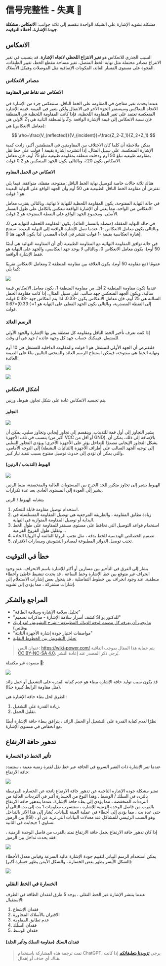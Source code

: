 # 信号完整性 - 失真 🚧

مشكلة تشويه الإشارة على الشبكة الواحدة تنقسم إلى ثلاثة جوانب: **الانعكاس، مشكلة جودة الإشارة، أخطاء التوقيت**.

## الانعكاس

السبب الجذري للانعكاس هو **تغير الانتزاع اللحظي لاتجاه الإشارة**. قد يتسبب في تغير الانتزاع مصادر محتملة مثل نهاية الخط المتصل، تغير مساحة مقطع الخط، تغيير الطبقات، الفجوة على مستوى المسار العائد، المكونات الإضافية مثل الموصلات وهيكل الأسلاك.

### مصادر الانعكاس

#### الانعكاس عند نقاط تغير المقاومة

عندما يحدث تغير مفاجئ في المقاومة على الخط الناقل، ستنعكس جزء من الإشارة في الاتجاه المعاكس وسيستمر الجزء الآخر في الانتقال ولكن بتغير في القيمة. قيمة الإشارة المنعكسة تعتمد على تغير المقاومة اللحظية، فإذا كانت المقاومة اللحظية في المنطقة الأولى هي $Z_1$ والمنطقة الثانية هي $Z_2$، فإن نسبة الانعكاس إلى قيمة الإشارة الواقعة (معامل الانعكاس) هي:

$$
\rho=\frac{V_{reflected}}{V_{incident}}=\frac{Z_2-Z_1}{Z_2+Z_1}
$$

يمكن ملاحظة أن كلما كان الاختلاف بين المقاومتين في المنطقتين أكبر، زادت كمية الإشارة المنعكسة. على سبيل المثال، إذا انتشرت إشارة بقيمة 1 فولت على خط نقل بمقاومة طبيعية تبلغ 50 أوم ودخلت منطقة بمقاومة طبيعية تبلغ 75 أوم، فإن معامل الانعكاس يكون 20٪، وبالتالي يكون الجهد المنعكس هو 0.2 فولت.

#### الانعكاس عن الحمل المقاوم

هناك ثلاثة حالات خاصة لتوصيل نهاية الخط الناقل: مفتوحة، مقفلة، متوافقة. فيما يلي نفترض أن مقاومة الخط الناقل الطبيعية هي 50 أوم وأن الجهد الواقع على النهاية البعيدة هو 1 فولت.

في حالة النهاية المفتوحة، يكون المقاومة اللحظية للنهاية لا نهائية، وبالتالي يقترب معامل الانعكاس من الواحد، مما يعني أن الإشارة الواقعة تنعكس بالكامل على طول المسار الأصلي، ومجموع الجهد الواقع على النقطة المفتوحة هو 2 فولت.

في حالة النهاية المقفلة (متصلة بالمسار العائد)، يكون المقاومة اللحظية للنهاية هي 0، وبالتالي يكون معامل الانعكاس -1. عندما تصل الإشارة الواقعة إلى النهاية البعيدة، ستنتج إشارة انعكاسية بقيمة -1 فولت تنتشر في اتجاه المصدر، لذا يكون الجهد هنا 0.

في حالة توافق المقاومة النهائية مع المقاومة الطبيعية (أي أن المقاومة النهائية هي أيضًا 50 أوم)، يكون معامل الانعكاس 0، وبالتالي لا يوجد جهد انعكاسي، والجهد على النهاية هو فقط الإشارة الواقعة.

عمومًا (مع مقاومة 50 أوم)، يكون العلاقة بين مقاومة المنطقة 2 ومعامل الانعكاس تقريبًا كما يلي:

![](https://img.wiki-power.com/d/wiki-media/img/20221210182554.png)

عندما تكون مقاومة المنطقة 2 أقل من مقاومة المنطقة 1، يكون معامل الانعكاس قيمة سالبة، ويكون الجهد المنعكس جهد سالب. على سبيل المثال، إذا كانت مقاومة الحمل السالبة هي 25 أوم، فإن معامل الانعكاس يكون -0.33، لذا يتم انعكاس جهد -0.33 فولت إلى النقطة المصدرية، وبالتالي يكون الجهد الفعلي على النهاية هو 1+(-0.33)=0.67 فولت.

### الرسم العائد

إذا كنت تعرف تأخير الخط الناقل ومقاومة كل منطقة يمر بها الإشارة والجهد الأولي للمشغل، فيمكنك حساب جهد كل وجهة عائدة / جهد في أي وقت.

فلنفترض أن الجهد الأولي للمشغل هو 1 فولت والمقاومة الداخلية للمشغل هي 10 أوم ونهاية الخط هي مفتوحة، فيمكن استنتاج الرسم العائد والمنحنى التاليين بناءً على الصيغة العائدة:

![](https://img.wiki-power.com/d/wiki-media/img/20221210182654.png)

![](https://img.wiki-power.com/d/wiki-media/img/20221210182717.png)

### أشكال الانعكاس

يتم تجسيد الانعكاس عادة على شكل تجاوز، هبوط، ورنين.

#### التجاوز

![](https://img.wiki-power.com/d/wiki-media/img/20211220091443.png)

يشير التجاوز إلى أول قمة للتذبذب، وينقسم إلى تجاوز إيجابي وتجاوز سلبي. يمكن أن يتسبب في تلف الأجهزة (أكبر من VCC أو أقل من GND). بالإضافة إلى ذلك، يمكن أن يشكل التجاوز الإيجابي مصدرًا للتداخل يؤثر على الأجهزة الأخرى؛ ويؤدي التجاوز السلبي إلى توجيه الجهد السالب على أطراف الأجهزة (الثنائيات النشطة) إلى التوجه الأمامي، والتي يمكن أن تؤدي إلى حدوث توصيل مفتوح بسبب تنفيذ تيار كبير.

#### الهبوط (التذبذب / الرنين)

![](https://img.wiki-power.com/d/wiki-media/img/20211220094236.png)

الهبوط يشير إلى تجاوز متكرر للحد الحرج بين المستويات العالية والمنخفضة، بينما الرنين يشير إلى العودة إلى المستوى العادي بعد عدة تكرارات.

يتشابه الهبوط / الرني

1. استخدام توصيل مقاومة قابلة للتحكم.
2. زيادة تطابق المقاومة ، والطريقة المرجعية هي توصيل المقاومة المتسلسلة في البداية أو توصيل المقاومة المتوازية في النهاية.
3. استخدام قواعد التوصيل التي تحافظ على مستوى مستقر للمقاومة على طول الخط ، وتقليل طول الفروع الفرعية.
4. تصميم الخصائص الهندسية للخط بدقة ، مثل تجنب الزوايا القائمة أو الزوايا الحادة.
5. تجنب توصيل الدوائر المطبوعة لمصادر التشويش ومسارات الاقتران.

## خطأ في التوقيت

يشار إلى الفرق في التأخير بين مسارين أو أكثر للإشارة باسم الانحراف. عند وجود انحراف غير متوقع بين خط الإشارة وخط الساعة ، قد يحدث تنشيط خاطئ وأخطاء منطقية. عند وجود انحراف بين خطوط التفاضلية ، قد يتحول بعض إشارات الاستعلام إلى إشارات مشتركة ، مما يؤدي إلى تشويه.

## المراجع والشكر

- "تحليل سلامة الإشارة وسلامة الطاقة"
- "كشف أسرار سلامة الإشارة - مذكرات تصميم SI للدكتور يو"
- [ما يجب أن يعرفه كل مصمم لوحة الدوائر المطبوعة - شرح التشويش (مع إريك بوغاتين)](https://www.youtube.com/watch؟v=EF7SxgcDfCo)
- "مواصفات اختبار جودة إشارة الأجهزة الثابتة"
- [تحليل التشويش بين الخطوط النقلية](https://blog.csdn.net/weixin_40877615/article/details/95329866)

> عنوان النص: <https://wiki-power.com/>
> يتم حماية هذا المقال بموجب اتفاقية [CC BY-NC-SA 4.0](https://creativecommons.org/licenses/by/4.0/deed.zh)، يُرجى ذكر المصدر عند إعادة النشر.

مسودة غير مكتملة 🚧:

![](https://img.wiki-power.com/d/wiki-media/img/20211220093258.png)

قد يكون سبب توليد حافة الإشارة ببطء هو عدم كفاية القدرة على التشغيل أو حمل زائد (مثل مقاومة الرابط كبيرة جدًا).

الطرق لحل بطء حافة الإشارة هي:

1. زيادة القدرة على التشغيل.
2. تقليل الحمل.

نظرًا لعدم كفاية القدرة على التشغيل أو الحمل الزائد ، يترافق ببطء حافة الإشارة أيضًا مع انخفاض في مستوى الإشارة.

## تدهور حافة الارتفاع

### تأثير الخط ذو الخسارة

عندما تمر الإشارة ذات التغير السريع في الحافة عبر خط نقل لفترة زمنية معينة ، ستتمدد حافة الارتفاع:

![](https://img.wiki-power.com/d/wiki-media/img/20220105174702.png)

تعتبر مشكلة جودة الإشارة الناجمة عن تدهور حافة الارتفاع ناتجة عن الخسارة المرتبطة بالتردد في السلك / الوسط ، وهذا النوع من الخسارة أكبر في الترددات العالية من الترددات المنخفضة ، مما يؤدي إلى بطء حافة الإشارة. عندما يتدهور حافة الارتفاع بالقرب من فاصل الوحدة الزمنية للإشارة ، ستتسرب معلومات 1 بت إلى بت التالي أو حتى عدة بت ، مما يؤدي إلى أخطاء في عملية العينة للبيانات. يُشار إلى هذا الآثر بالتداخل بين الرموز (ISI) ، وهو السبب الرئيسي للمشاكل عند معدلات البيانات التي تزيد عن أو تساوي 1 جيجابت في الثانية.

إذا كان تدهور حافة الارتفاع يجعل حافة الارتفاع تمتد بالقرب من فاصل الوحدة الزمنية ، فقد يحدث تداخل بين الرموز:

![](https://img.wiki-power.com/d/wiki-media/img/20220110093600.png)

يمكن استخدام الرسم البياني لتقييم جودة الإشارة عالية السرعة وقياس معدل الأخطاء (الشكل الأيسر يظهر بعض الخسارة ، والشكل الأيمن يظهر خسارة أكبر):

![](https://img.wiki-power.com/d/wiki-media/img/20220110104943.png)

### الخسارة في الخط النقلي

عندما ينتشر الإشارة عبر الخط النقلي ، يوجد 5 طرق لفقدان الطاقة في الطرف الاستقبال:

1. فقدان الإشعاع
2. الاقتران بالأسلاك المجاورة
3. عدم تطابق المقاومة
4. فقدان السلك
5. فقدان الوسط

#### فقدان السلك (مقاومة السلك وتأثير الجلد)



> تمت ترجمة هذه المشاركة باستخدام ChatGPT، يرجى [**تزويدنا بتعليقاتكم**](https://github.com/linyuxuanlin/Wiki_MkDocs/issues/new) إذا كانت هناك أي حذف أو إهمال.